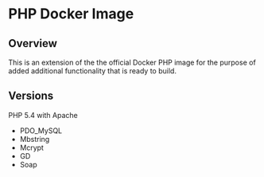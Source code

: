 # PHP Docker Image

## Overview

This is an extension of the the official Docker PHP image for the purpose of added additional functionality that is ready to build.

## Versions

PHP 5.4 with Apache

* PDO_MySQL
* Mbstring
* Mcrypt
* GD
* Soap
